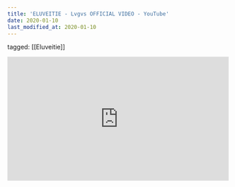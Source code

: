 ```yaml
---
title: 'ELUVEITIE - Lvgvs OFFICIAL VIDEO - YouTube'
date: 2020-01-10
last_modified_at: 2020-01-10
---
```

tagged: [[Eluveitie]]
<iframe allow="accelerometer; autoplay; clipboard-write; encrypted-media; gyroscope; picture-in-picture" allowfullscreen="" frameborder="0" height="281" id="youtube_iframe" src="https://www.youtube.com/embed/jMKykGYsmFY?feature=oembed&amp;enablejsapi=1&amp;origin=https://safe.txmblr.com&amp;wmode=opaque" width="500"></iframe>